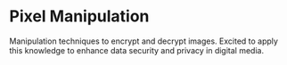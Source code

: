 # Pixel Manipulation 
Manipulation techniques to encrypt and decrypt images. Excited to apply this knowledge to enhance data security and privacy in digital media. 
